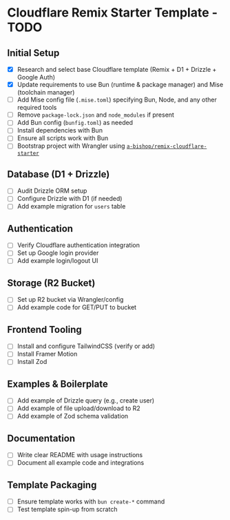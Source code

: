 # Cloudflare Remix Starter Template - TODO

## Initial Setup
- [x] Research and select base Cloudflare template (Remix + D1 + Drizzle + Google Auth)
- [x] Update requirements to use Bun (runtime & package manager) and Mise (toolchain manager)
- [ ] Add Mise config file (`.mise.toml`) specifying Bun, Node, and any other required tools
- [ ] Remove `package-lock.json` and `node_modules` if present
- [ ] Add Bun config (`bunfig.toml`) as needed
- [ ] Install dependencies with Bun
- [ ] Ensure all scripts work with Bun
- [ ] Bootstrap project with Wrangler using [`a-bishop/remix-cloudflare-starter`](https://github.com/a-bishop/remix-cloudflare-starter)

## Database (D1 + Drizzle)
- [ ] Audit Drizzle ORM setup
- [ ] Configure Drizzle with D1 (if needed)
- [ ] Add example migration for `users` table

## Authentication
- [ ] Verify Cloudflare authentication integration
- [ ] Set up Google login provider
- [ ] Add example login/logout UI

## Storage (R2 Bucket)
- [ ] Set up R2 bucket via Wrangler/config
- [ ] Add example code for GET/PUT to bucket

## Frontend Tooling
- [ ] Install and configure TailwindCSS (verify or add)
- [ ] Install Framer Motion
- [ ] Install Zod

## Examples & Boilerplate
- [ ] Add example of Drizzle query (e.g., create user)
- [ ] Add example of file upload/download to R2
- [ ] Add example of Zod schema validation

## Documentation
- [ ] Write clear README with usage instructions
- [ ] Document all example code and integrations

## Template Packaging
- [ ] Ensure template works with `bun create-*` command
- [ ] Test template spin-up from scratch
